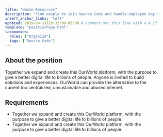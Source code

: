 ```yaml
---
title: "Human Resources"
description: "Find people to join Source Code and handle employee day too days."
insert_anchor_links: "left"
updated: 2019-04-11T20:33:00-05:00 # Comment-out this line with a # if content is unchanged
template: "positionPage.html"
taxonomies:
  roles: ["Organize"]
  tags: ["Source Code"]
---
```


## About the position

Together we expand and create this OurWorld platform, with the purpose to give a better digital life to billions of people. Anyone is invited to build solutions and experiences. OurWorld can provide the alternative to the current too centralized, unsustainable and abused internet.

## Requirements

- Together we expand and create this OurWorld platform, with the purpose to give a better digital life to billions of people.
- Together we expand and create this OurWorld platform, with the purpose to give a better digital life to billions of people.
